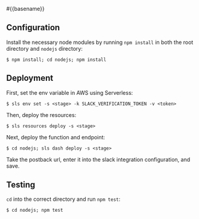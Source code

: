 #{{basename}}

## Configuration

Install the necessary node modules by running `npm install` in both the root directory and `nodejs` directory:

    $ npm install; cd nodejs; npm install

## Deployment

First, set the env variable in AWS using Serverless:

    $ sls env set -s <stage> -k SLACK_VERIFICATION_TOKEN -v <token>

Then, deploy the resources:

    $ sls resources deploy -s <stage>

Next, deploy the function and endpoint:

    $ cd nodejs; sls dash deploy -s <stage>

Take the postback url, enter it into the slack integration configuration, and save.

## Testing

`cd` into the correct directory and run `npm test`:

    $ cd nodejs; npm test

